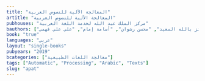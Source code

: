 ```yaml
---
title: "المعالجة اﻵلية للنصوص العربية"
artitle: "المعالجة اﻵلية للنصوص العربية"
pubhouses: "مركز الملك عبد الله لخدمة اللغة العربية"
bauthors: ["وليد مجدي", "أحمد رافع", "المعتز بالله السعيد", "محسن رشوان", "أسامة إمام", "علي علي فهمي"]
book: "true"
languages: "عربي"
layout: "single-books"
pubyears: "2019"
bcategories: ["معالجة اللغات الطبيعية"]
tags: ["Automatic", "Processing", "Arabic", "Texts"]
slug: "apat"
---
```


